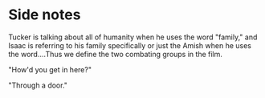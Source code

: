 # Side notes

Tucker is talking about all of humanity when he uses the word "family," and Isaac is referring to his family specifically or just the Amish when he uses the word....Thus we define the two combating groups in the film.

"How'd you get in here?"

"Through a door." 
